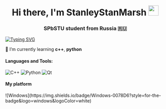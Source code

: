 <h1 align="center">Hi there, I'm StanleyStanMarsh
<img src="https://github.com/blackcater/blackcater/raw/main/images/Hi.gif" height="32"/></h1>
<h3 align="center">SPbSTU student from Russia 🇷🇺</h3>
<a href="https://git.io/typing-svg"><img src="https://readme-typing-svg.demolab.com?font=Fira+Code&pause=1000&width=435&lines=Math+and+computer+science+student" alt="Typing SVG" /></a>

🌱 I’m currently learning <b>c++</b>, <b>python</b>

<h4>Languages and Tools:</h4>

![C++](https://img.shields.io/badge/c++-%2300599C.svg?style=for-the-badge&logo=c%2B%2B&logoColor=white)
![Python](https://img.shields.io/badge/python-3670A0?style=for-the-badge&logo=python&logoColor=ffdd54)
![Qt](https://img.shields.io/badge/Qt-%23217346.svg?style=for-the-badge&logo=Qt&logoColor=white)

<h4>My platform</h4>
![Windows](https://img.shields.io/badge/Windows-0078D6?style=for-the-badge&logo=windows&logoColor=white)
<!--
**StanleyStanMarsh/StanleyStanMarsh** is a ✨ _special_ ✨ repository because its `README.md` (this file) appears on your GitHub profile.

Here are some ideas to get you started:

- 🔭 I’m currently working on ...
- 🌱 I’m currently learning ...
- 👯 I’m looking to collaborate on ...
- 🤔 I’m looking for help with ...
- 💬 Ask me about ...
- 📫 How to reach me: ...
- 😄 Pronouns: ...
- ⚡ Fun fact: ...
-->
